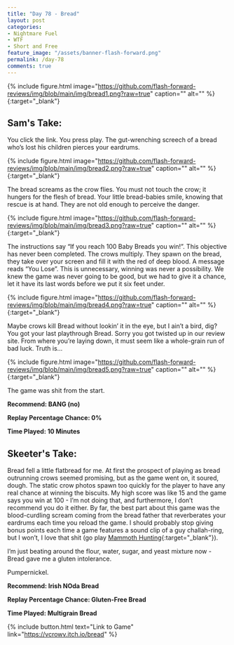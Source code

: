 ```yaml
---
title: "Day 78 - Bread"
layout: post
categories:
- Nightmare Fuel
- WTF
- Short and Free
feature_image: "/assets/banner-flash-forward.png"
permalink: /day-78
comments: true
---
```


{% include figure.html image="https://github.com/flash-forward-reviews/img/blob/main/img/bread1.png?raw=true" caption="" alt="" %}{:target="_blank"}

## Sam's Take:

You click the link. You press play. The gut-wrenching screech of a bread who’s lost his children pierces your eardrums. 

{% include figure.html image="https://github.com/flash-forward-reviews/img/blob/main/img/bread2.png?raw=true" caption="" alt="" %}{:target="_blank"}

The bread screams as the crow flies. You must not touch the crow; it hungers for the flesh of bread. Your little bread-babies smile, knowing that rescue is at hand. They are not old enough to perceive the danger.

{% include figure.html image="https://github.com/flash-forward-reviews/img/blob/main/img/bread3.png?raw=true" caption="" alt="" %}{:target="_blank"}

The instructions say “If you reach 100 Baby Breads you win!”. This objective has never been completed. The crows multiply. They spawn on the bread, they take over your screen and fill it with the red of deep blood. A message reads “You Lose”. This is unnecessary, winning was never a possibility. We knew the game was never going to be good, but we had to give it a chance, let it have its last words before we put it six feet under.

{% include figure.html image="https://github.com/flash-forward-reviews/img/blob/main/img/bread4.png?raw=true" caption="" alt="" %}{:target="_blank"}

Maybe crows kill Bread without lookin’ it in the eye, but I ain’t a bird, dig?
You got your last playthrough Bread.
Sorry you got twisted up in our review site.
From where you’re laying down, it must seem like a whole-grain run of bad luck.
Truth is...

{% include figure.html image="https://github.com/flash-forward-reviews/img/blob/main/img/bread5.png?raw=true" caption="" alt="" %}{:target="_blank"}

The game was shit from the start.

**Recommend: BANG (no)**

**Replay Percentage Chance: 0%**

**Time Played: 10 Minutes**

## Skeeter's Take:

Bread fell a little flatbread for me. At first the prospect of playing as bread outrunning crows seemed promising, but as the game went on, it soured, dough. The static crow photos spawn too quickly for the player to have any real chance at winning the biscuits.  My high score was like 15 and the game says you win at 100 - I’m not doing that, and furthermore, I don’t recommend you do it either. By far, the best part about this game was the blood-curdling scream coming from the bread father that reverberates your eardrums each time you reload the game. I should probably stop giving bonus points each time a game features a sound clip of a guy challah-ring, but I won’t, I love that shit (go play [Mammoth Hunting](https://flash-forward-reviews.github.io/day-34){:target="_blank"}).

I’m just beating around the flour, water, sugar, and yeast mixture now - Bread gave me a gluten intolerance. 

Pumpernickel. 

**Recommend: Irish NOda Bread** 

**Replay Percentage Chance: Gluten-Free Bread**

**Time Played: Multigrain Bread** 

{% include button.html text="Link to Game" link="https://vcrowv.itch.io/bread" %}